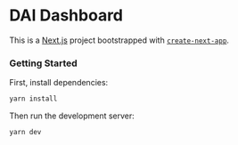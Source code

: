 # DAI Dashboard

This is a [Next.js](https://nextjs.org/) project bootstrapped with [`create-next-app`](https://github.com/vercel/next.js/tree/canary/packages/create-next-app).

### Getting Started

First, install dependencies:

```bash
yarn install
```

Then run the development server:

```bash
yarn dev
```
